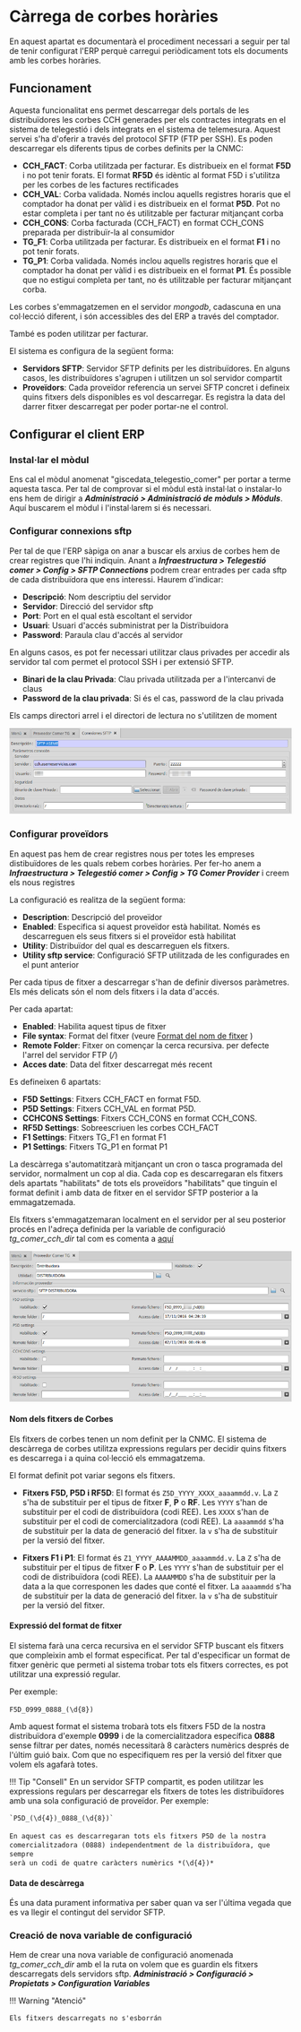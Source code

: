 # Càrrega de corbes horàries

En aquest apartat es documentarà el procediment necessari a seguir per
tal de tenir configurat l'ERP perquè carregui periòdicament tots els
documents amb les corbes horàries.

## Funcionament
Aquesta funcionalitat ens permet descarregar dels portals de les distribuïdores
les corbes CCH generades per els contractes integrats en el sistema de
telegestió i dels integrats en el sistema de telemesura. Aquest servei s'ha
d'oferir a través del protocol SFTP (FTP per SSH). Es poden descarregar els
diferents tipus de corbes definits per la CNMC:

* **CCH_FACT**: Corba utilitzada per facturar. Es distribueix en el format
    **F5D** i no pot tenir forats. El format **RF5D** és idèntic al format F5D
    i s'utilitza per les corbes de les factures rectificades
* **CCH_VAL**: Corba validada. Només inclou aquells registres horaris que
    el comptador ha donat per vàlid i es distribueix en el format **P5D**. Pot
    no estar completa i per tant no és utilitzable per facturar mitjançant corba
* **CCH_CONS**: Corba facturada (CCH_FACT) en format CCH_CONS preparada
     per distribuïr-la al consumidor
* **TG_F1**: Corba utilitzada per facturar. Es distribueix en el format **F1**
    i no pot tenir forats.
* **TG_P1**: Corba validada. Només inclou aquells registres horaris que el
    comptador ha donat per vàlid i es distribueix en el format **P1**. És
    possible que no estigui completa per tant, no és utilitzable per facturar
    mitjançant corba.

Les corbes s'emmagatzemen en el servidor *mongodb*, cadascuna en una
col·lecció diferent, i són accessibles des del ERP a través del comptador.

També es poden utilitzar per facturar.

El sistema es configura de la següent forma:

* **Servidors SFTP**: Servidor SFTP definits per les distribuïdores. En
alguns casos, les distribuïdores s'agrupen i utilitzen un sol servidor
compartit
* **Proveïdors**: Cada proveïdor referencia un servei SFTP concret i
defineix quins fitxers dels disponibles es vol descarregar. Es registra la
data del darrer fitxer descarregat per poder portar-ne el control.

## Configurar el client ERP

### Instal·lar el mòdul

Ens cal el mòdul anomenat "giscedata_telegestio_comer" per portar a terme
aquesta tasca. Per tal de comprovar si el mòdul està instal·lat o instalar-lo
ens hem de dirigir a **_Administració > Administració de mòduls > Mòduls_**.
Aquí buscarem el mòdul i l'instal·larem si és necessari.


### Configurar connexions sftp

Per tal de que l'ERP sàpiga on anar a buscar els arxius de corbes hem de crear
registres que l'hi indiquin. Anant a **_Infraestructura > Telegestió comer >
Config > SFTP Connections_** podrem crear entrades per cada sftp de cada
distribuïdora que ens interessi.
Haurem d'indicar:

* **Descripció**: Nom descriptiu del servidor
* **Servidor**: Direcció del servidor sftp
* **Port**: Port en el qual està escoltant el servidor
* **Usuari**: Usuari d'accés subministrat per la Distrïbuidora
* **Password**: Paraula clau d'accés al servidor

En alguns casos, es pot fer necessari utilitzar claus privades per accedir
als servidor tal com permet el protocol SSH i per extensió SFTP.

* **Binari de la clau Privada**: Clau privada utilitzada per a l'intercanvi
de claus
* **Password de la clau privada**: Si és el cas, password de la clau privada

Els camps directori arrel i el directori de lectura no s'utilitzen de moment

![Configuració SFTP](_static/curvas/sftp_config.png)


### Configurar proveïdors

En aquest pas hem de crear registres nous per totes les empreses distibuïdores
de les quals rebem corbes horàries. Per fer-ho anem a **_Infraestructura >
Telegestió comer > Config > TG Comer Provider_** i creem els nous registres

La configuració es realitza de la següent forma:

* **Description**: Descripció del proveïdor
* **Enabled**: Especifica si aquest proveïdor està habilitat. Només es
descarreguen els seus fitxers si el proveïdor està habilitat
* **Utility**: Distribuïdor del qual es descarreguen els fitxers.
* **Utility sftp service**: Configuració SFTP utilitzada de les configurades en
el punt anterior

Per cada tipus de fitxer a descarregar s'han de definir diversos paràmetres. Els
més delicats són el nom dels fitxers i la data d'accés.

Per cada apartat:

* **Enabled**: Habilita aquest tipus de fitxer
* **File syntax**: Format del fitxer (veure [Format del nom de fitxer](#nom-dels-fitxers-de-corbes) )
* **Remote Folder**: Fitxer on començar la cerca recursiva. per defecte l'arrel del servidor FTP (*/*)
* **Acces date**: Data del fitxer descarregat més recent

Es defineixen 6 apartats:

* **F5D Settings**: Fitxers CCH_FACT en format F5D.
* **P5D Settings**: Fitxers CCH_VAL en format P5D.
* **CCHCONS Settings**: Fitxers CCH_CONS en format CCH_CONS.
* **RF5D Settings**: Sobreescriuen les corbes CCH_FACT
* **F1 Settings**: Fitxers TG_F1 en format F1
* **P1 Settings**: Fitxers TG_P1 en format P1

La descàrrega s'automatitzarà mitjançant un cron o tasca programada del
servidor, normalment un cop al dia. Cada cop es descarregaran els fitxers dels
apartats "habilitats" de tots els proveïdors "habilitats" que tinguin el format
definit i amb data de fitxer en el servidor SFTP posterior a la emmagatzemada.

Els fitxers s'emmagatzemaran localment en el servidor per al seu posterior
procés en l'adreça definida per la variable de configuració _tg_comer_cch_dir_
tal com es comenta a [aquí](#creacio-de-nova-variable-de-configuracio)

![Configuració Proveïdor](_static/curvas/provider_config.png)


#### Nom dels fitxers de Corbes

Els fitxers de corbes tenen un nom definit per la CNMC. El sistema de
descàrrega de corbes utilitza expressions regulars per decidir quins fitxers es
descarrega i a quina col·lecció els emmagatzema.

El format definit pot variar segons els fitxers.

* **Fitxers F5D, P5D i RF5D**: El format és `Z5D_YYYY_XXXX_aaaammdd.v`.
La `Z` s'ha de substituir per el tipus de fitxer **F**, **P** o **RF**.
Les `YYYY` s'han de substituir per el codi de distribuïdora (codi REE).
Les `XXXX` s'han de substituir per el codi de comercialitzadora (codi REE).
La `aaaammdd` s'ha de substituir per la data de generació del fitxer.
la `v` s'ha de substituir per la versió del fitxer.

* **Fitxers F1 i P1**: El format és `Z1_YYYY_AAAAMMDD_aaaammdd.v`.
La `Z` s'ha de substituir per el tipus de fitxer **F** o **P**.
Les `YYYY` s'han de substituir per el codi de distribuïdora (codi REE).
La `AAAAMMDD` s'ha de substituir per la data a la que corresponen les dades que
conté el fitxer.
La `aaaammdd` s'ha de substituir per la data de generació del fitxer.
la `v` s'ha de substituir per la versió del fitxer.

#### Expressió del format de fitxer

El sistema farà una cerca recursiva en el servidor SFTP buscant els fitxers que
compleixin amb el format especificat.
Per tal d'especificar un format de fitxer genèric que permeti al sistema
trobar tots els fitxers correctes, es pot utilitzar una expressió regular.

Per exemple:

`F5D_0999_0888_(\d{8})`

Amb aquest format el sistema trobarà tots els fitxers F5D de la nostra distribuïdora
d'exemple **0999** i de la comercialitzadora específica **0888** sense filtrar per
dates, només necessitarà 8 caràcters numèrics després de l'últim guió baix. Com que no
especifiquem res per la versió del fitxer que volem els agafarà totes.

!!! Tip "Consell"
    En un servidor SFTP compartit, es poden utilitzar les expressions regulars
    per descarregar els fitxers de totes les distribuïdores amb una sola
    configuració de proveïdor. Per exemple:

    `P5D_(\d{4})_0888_(\d{8})`

    En aquest cas es descarregaran tots els fitxers P5D de la nostra
    comercialitzadora (0888) independentment de la distribuïdora, que sempre
    serà un codi de quatre caràcters numèrics *(\d{4})*

#### Data de descàrrega

És una data purament informativa per saber quan va ser l'última vegada que es va
llegir el contingut del servidor SFTP.


### Creació de nova variable de configuració

Hem de crear una nova variable de configuració anomenada *tg_comer_cch_dir* amb
el la ruta on volem que es guardin els fitxers descarregats dels
servidors sftp.
**_Administració > Configuració > Propietats > Configuration Variables_**

!!! Warning "Atenció"

    Els fitxers descarregats no s'esborrán
